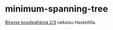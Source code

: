# minimum-spanning-tree
[Bitwise koodipähkinä 2/3](https://bitwise.fi/koodipahkina/?fbclid=IwAR0RyvzvN2_8Z8UscKWj_mgoU75B1qPbVnOVKheFOfrwY6xMVo7h6KuYbfM) ratkaisu Haskellilla.
